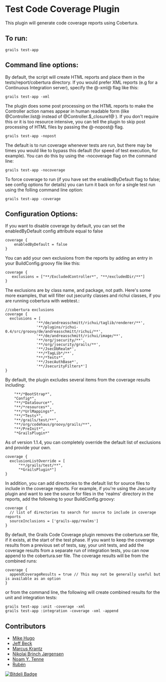 # Test Code Coverage Plugin

This plugin will generate code coverage reports using Cobertura.

## To run:

    grails test-app


## Command line options:
By default, the script will create HTML reports and place them in the tests/report/cobertura directory.  If you would prefer XML reports (e.g for a Continuous Integration server), specify the @-xml@ flag like this:

    grails test-app -xml


The plugin does some post processing on the HTML reports to make the Controller action names appear in human readable form (like @Controller.list@ instead of @Controller.$_closure1@ ).  If you don't require this or it is too resource intensive, you can tell the plugin to skip post processing of HTML files by passing the @-nopost@ flag.

    grails test-app -nopost


The default is to run coverage whenever tests are run, but there may be times you would like to bypass this default (for speed of test execution, for example).  You can do this by using the -nocoverage flag on the command line:

    grails test-app -nocoverage


To force coverage to run (if you have set the enabledByDefault flag to false; see config options for details) you can turn it back on for a single test run using the folling command line option:

    grails test-app -coverage


## Configuration Options:

If you want to disable coverage by default, you can set the enabledByDefault config attribute equal to false

    coverage {
	    enabledByDefault = false
    }


You can add your own exclusions from the reports by adding an entry in your BuildConfig.groovy file like this:


    coverage {
	   exclusions = ["**/ExcludedController*", "**/excludedDir/**"]
    }


The exclusions are by class name, and package, not path.  Here's some more examples, that will filter out jsecurity classes and richui classes, if you are running cobertura with webtest.:


    //cobertura exclusions
    coverage {
	  exclusions = [
	              '**/de/andreasschmitt/richui/taglib/renderer/**',
	              '**/plugins/richui-0.4/src/groovy/de/andreasschmitt/richui/**',
	              '**/de/andreasschmitt/richui/image/**',
	              '**/org/jsecurity/**',
	              '**/org/jsecurity/grails/**',
	              '**/JsecDbRealm*',
	              '**/*TagLib*/**',
	              "**/*Tests*",
	              '**/JsecAuthBase*',
	              '**/JsecurityFilters*']
    }

By default, the plugin excludes several items from the coverage results including:

        "**/*BootStrap*",
        "Config*",
        "**/*DataSource*",
        "**/*resources*",
        "**/*UrlMappings*",
        "**/*Tests*",
        "**/grails/test/**",
        "**/org/codehaus/groovy/grails/**",
        "**/PreInit*",
        "*GrailsPlugin*"


As of version 1.1.4, you can completely override the default list of exclusions and provide your own.

    coverage {
	  exclusionListOverride = [
          "**/grails/test/**",
          "*GrailsPlugin*"]
    }


In addition, you can add directories to the default list for source files to include in the coverage reports.  For example, if you're using the Jsecurity plugin and want to see the source for files in the 'realms' directory in the reports, add the following to your BuildConfig.groovy:


    coverage {
      // list of directories to search for source to include in coverage reports
      sourceInclusions = ['grails-app/realms']
    }


By default, the Grails Code Coverage plugin removes the cobertura.ser file, if it exists, at the start of the test phase. If you want to keep the coverage results from a previous set of tests, say, your unit tests, and add the coverage results from a separate run of integration tests, you can now append to the cobertura.ser file. The coverage results will be from the combined runs:


    coverage {
      appendCoverageResults = true // This may not be generally useful but is available as an option
    }


or from the command line, the following will create combined results for the unit and integration tests:


    grails test-app :unit -coverage -xml
    grails test-app :integration -coverage -xml -append


## Contributors

* [Mike Hugo](https://github.com/mjhugo)
* [Jeff Beck](https://github.com/beckje01)
* [Marcus Krantz](https://github.com/marcuskrantz)
* [Nikolaj Brinch Jørgensen](https://github.com/nikolajbrinch)
* [Noam Y. Tenne](https://github.com/noamt)
* [Rubén](https://github.com/armeris)



[![Bitdeli Badge](https://d2weczhvl823v0.cloudfront.net/beckje01/grails-code-coverage/trend.png)](https://bitdeli.com/free "Bitdeli Badge")

